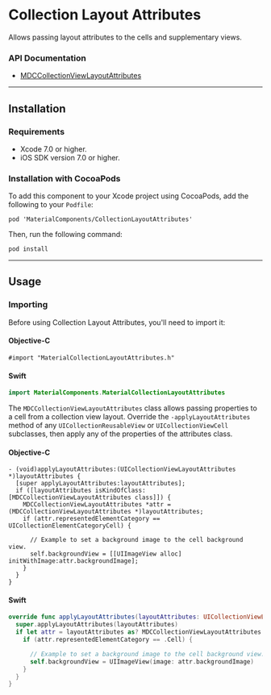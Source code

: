 # Collection Layout Attributes

Allows passing layout attributes to the cells and supplementary views.
<!--{: .intro :}-->

### API Documentation

<ul class="icon-list">
  <li class="icon-link"><a href="https://material-ext.appspot.com/mdc-ios-preview/components/CollectionLayoutAttributes/apidocs/Classes/MDCCollectionViewLayoutAttributes.html">MDCCollectionViewLayoutAttributes</a></li>
</ul>

- - -

## Installation

### Requirements

- Xcode 7.0 or higher.
- iOS SDK version 7.0 or higher.

### Installation with CocoaPods

To add this component to your Xcode project using CocoaPods, add the following to your `Podfile`:

~~~
pod 'MaterialComponents/CollectionLayoutAttributes'
~~~

Then, run the following command:

~~~ bash
pod install
~~~

- - -

## Usage

### Importing

Before using Collection Layout Attributes, you'll need to import it:

<!--<div class="material-code-render" markdown="1">-->
#### Objective-C
~~~ objc
#import "MaterialCollectionLayoutAttributes.h"
~~~

#### Swift
~~~ swift
import MaterialComponents.MaterialCollectionLayoutAttributes
~~~
<!--</div>-->

The `MDCCollectionViewLayoutAttributes` class allows passing properties to a cell from a collection
view layout. Override the `-applyLayoutAttributes` method of any `UICollectionReusableView` or
`UICollectionViewCell` subclasses, then apply any of the properties of the attributes class.

<!--<div class="material-code-render" markdown="1">-->
#### Objective-C
~~~ objc
- (void)applyLayoutAttributes:(UICollectionViewLayoutAttributes *)layoutAttributes {
  [super applyLayoutAttributes:layoutAttributes];
  if ([layoutAttributes isKindOfClass:[MDCCollectionViewLayoutAttributes class]]) {
    MDCCollectionViewLayoutAttributes *attr = (MDCCollectionViewLayoutAttributes *)layoutAttributes;
    if (attr.representedElementCategory == UICollectionElementCategoryCell) {

      // Example to set a background image to the cell background view.
      self.backgroundView = [[UIImageView alloc] initWithImage:attr.backgroundImage];
    }
  }
}
~~~

#### Swift
~~~ swift
override func applyLayoutAttributes(layoutAttributes: UICollectionViewLayoutAttributes) {
  super.applyLayoutAttributes(layoutAttributes)
  if let attr = layoutAttributes as? MDCCollectionViewLayoutAttributes {
    if (attr.representedElementCategory == .Cell) {

      // Example to set a background image to the cell background view.
      self.backgroundView = UIImageView(image: attr.backgroundImage)
    }
  }
}
~~~
<!--</div>-->
